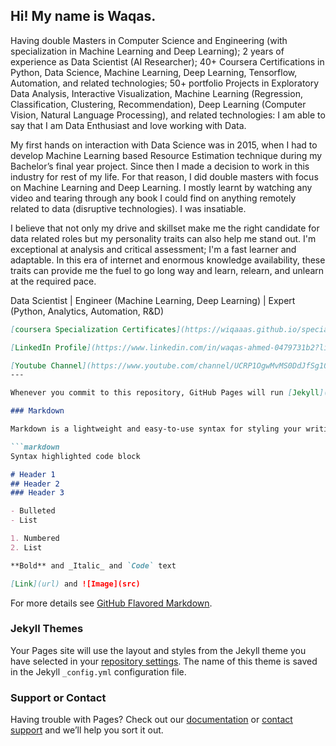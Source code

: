 ## Hi! My name is Waqas. 

Having double Masters in Computer Science and Engineering (with specialization in Machine Learning and Deep Learning); 2 years of experience as Data Scientist (AI Researcher); 40+ Coursera Certifications in Python, Data Science, Machine Learning, Deep Learning, Tensorflow, Automation, and related technologies; 50+ portfolio Projects in Exploratory Data Analysis, Interactive Visualization, Machine Learning (Regression, Classification, Clustering, Recommendation), Deep Learning (Computer Vision, Natural Language Processing), and related technologies: I am able to say that I am Data Enthusiast and love working with Data.

My first hands on interaction with Data Science was in 2015, when I had to develop Machine Learning based Resource Estimation technique during my Bachelor’s final year project. Since then I made a decision to work in this industry for rest of my life. For that reason, I did double masters with focus on Machine Learning and Deep Learning. I mostly learnt by watching any video and tearing through any book I could find on anything remotely related to data (disruptive technologies). I was insatiable.

I believe that not only my drive and skillset make me the right candidate for data related roles but my personality traits can also help me stand out. I'm exceptional at analysis and critical assessment; I'm a fast learner and adaptable. In this era of internet and enormous knowledge availability, these traits can provide me the fuel to go long way and learn, relearn, and unlearn at the required pace.

Data Scientist | Engineer (Machine Learning, Deep Learning) | Expert (Python, Analytics, Automation, R&D) 

```markdown
[coursera Specialization Certificates](https://wiqaaas.github.io/specialization_certificates/).

[LinkedIn Profile](https://www.linkedin.com/in/waqas-ahmed-0479731b2?lipi=urn%3Ali%3Apage%3Ad_flagship3_profile_view_base_contact_details%3Bdamthd2ZT%2BaUKxiHAdfQlg%3D%3D).

[Youtube Channel](https://www.youtube.com/channel/UCRP1OgwMvMS0DdJfSg10W7w).
---

Whenever you commit to this repository, GitHub Pages will run [Jekyll](https://jekyllrb.com/) to rebuild the pages in your site, from the content in your Markdown files.

### Markdown

Markdown is a lightweight and easy-to-use syntax for styling your writing. It includes conventions for

```markdown
Syntax highlighted code block

# Header 1
## Header 2
### Header 3

- Bulleted
- List

1. Numbered
2. List

**Bold** and _Italic_ and `Code` text

[Link](url) and ![Image](src)
```

For more details see [GitHub Flavored Markdown](https://guides.github.com/features/mastering-markdown/).

### Jekyll Themes

Your Pages site will use the layout and styles from the Jekyll theme you have selected in your [repository settings](https://github.com/wiqaaas/wiqaaas.github.io/settings). The name of this theme is saved in the Jekyll `_config.yml` configuration file.

### Support or Contact

Having trouble with Pages? Check out our [documentation](https://docs.github.com/categories/github-pages-basics/) or [contact support](https://github.com/contact) and we’ll help you sort it out.
